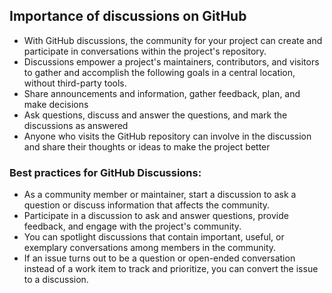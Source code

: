 ## Importance of discussions on GitHub

- With GitHub discussions, the community for your project can create and participate in conversations within the project's repository.
- Discussions empower a project's maintainers, contributors, and visitors to gather and accomplish the following goals in a central location, without third-party tools.
- Share announcements and information, gather feedback, plan, and make decisions
- Ask questions, discuss and answer the questions, and mark the discussions as answered
- Anyone who visits the GitHub repository can involve in the discussion and share their thoughts or ideas to make the project better

### Best practices for GitHub Discussions:

- As a community member or maintainer, start a discussion to ask a question or discuss information that affects the community.
- Participate in a discussion to ask and answer questions, provide feedback, and engage with the project's community.
- You can spotlight discussions that contain important, useful, or exemplary conversations among members in the community.
- If an issue turns out to be a question or open-ended conversation instead of a work item to track and prioritize, you can convert the issue to a discussion.

